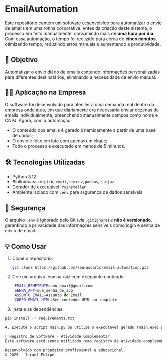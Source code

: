 # EmailAutomation

Este repositório contém um software desenvolvido para automatizar o envio de emails em uma rotina corporativa. Antes da criação deste sistema, o processo era feito manualmente, consumindo mais de **uma hora por dia**. Com essa automação, o tempo foi reduzido para cerca de **cinco minutos**, otimizando tempo, reduzindo erros manuais e aumentando a produtividade.

## 🎯 Objetivo

Automatizar o envio diário de emails contendo informações personalizadas para diferentes destinatários, eliminando a necessidade de envio manual.

## 🧑‍💻 Aplicação na Empresa

O software foi desenvolvido para atender a uma demanda real dentro da empresa onde atuo, em que diariamente era necessário enviar dezenas de emails individualmente, preenchendo manualmente campos como nome e CNPJ. Agora, com a automação:

- O conteúdo dos emails é gerado dinamicamente a partir de uma base de dados;
- O envio é feito em lote com apenas um clique;
- Todo o processo é executado em menos de 5 minutos.

## 🛠️ Tecnologias Utilizadas

- Python 3.12  
- Bibliotecas: `smtplib`, `email`, `dotenv`, `pandas`, `jinja2`
- Gerador de executável: `PyInstaller`
- Ambiente isolado com `.env` para segurança de dados sensíveis

## 🔐 Segurança

O arquivo `.env` é ignorado pelo Git (via `.gitignore`) e **não é versionado**, garantindo a privacidade das informações sensíveis como login e senha de envio de email.

## 💡 Como Usar

1. Clone o repositório:
   ```bash
   git clone https://github.com/seu-usuario/email-automation.git

2. Crie um arquivo .env na raiz com o seguinte conteúdo:
   ```bash
    EMAIL_REMETENTE=seu_email@gmail.com
    SENHA_APP=sua_senha_de_app
    ASSUNTO_EMAIL=Assunto do Email
    CORPO_EMAIL_HTML=Seu conteúdo HTML ou template

3. Instale as dependências:
  ```bash
pip install -r requirements.txt

4. Execute o script main.py ou utilize o executável gerado (main.exe) para iniciar o envio.

📄 Registro de Software - Atividade Complementar
Este software está sendo utilizado como registro de atividade complementar no curso de Bacharelado em Tecnologia da Informação, pela Universidade Federal do Rio Grande do Norte, como exemplo prático de aplicação de conhecimentos técnicos para resolver um problema real e otimizar processos de trabalho.

Desenvolvido com propósito profissional e educacional.
© 2025 - Israel Felipe

